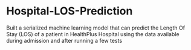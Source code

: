 # Hospital-LOS-Prediction
Built a serialized machine learning model that can predict the Length Of Stay (LOS) of a patient in HealthPlus Hospital using the data available during admission and after running a few tests
